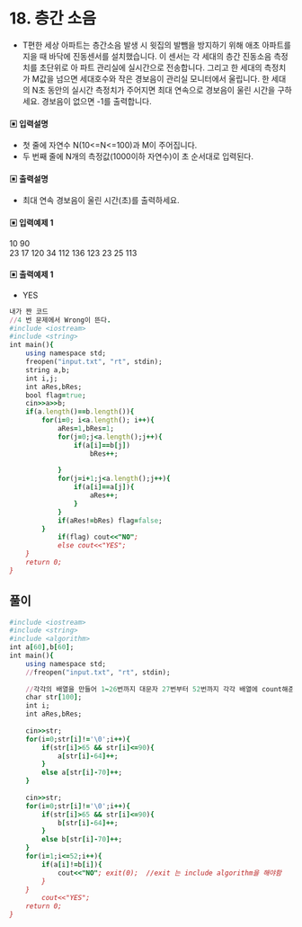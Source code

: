 # 18. 층간 소음
* T편한 세상 아파트는 층간소음 발생 시 윗집의 발뺌을 방지하기 위해 애초 아파트를 지을 때
바닥에 진동센서를 설치했습니다. 이 센서는 각 세대의 층간 진동소음 측정치를 초단위로 아
파트 관리실에 실시간으로 전송합니다. 그리고 한 세대의 측정치가 M값을 넘으면 세대호수와
작은 경보음이 관리실 모니터에서 울립니다. 한 세대의 N초 동안의 실시간 측정치가 주어지면
최대 연속으로 경보음이 울린 시간을 구하세요. 경보음이 없으면 -1를 출력합니다.
#### ▣ 입력설명
* 첫 줄에 자연수 N(10<=N<=100)과 M이 주어집니다.
* 두 번째 줄에 N개의 측정값(1000이하 자연수)이 초 순서대로 입력된다.
#### ▣ 출력설명
* 최대 연속 경보음이 울린 시간(초)를 출력하세요.
#### ▣ 입력예제 1
10 90  
23 17 120 34 112 136 123 23 25 113
#### ▣ 출력예제 1
* YES


```ruby
내가 짠 코드
//4 번 문제에서 Wrong이 뜬다.
#include <iostream>
#include <string>
int main(){
	using namespace std;
	freopen("input.txt", "rt", stdin);
	string a,b;
	int i,j;
	int aRes,bRes;
	bool flag=true;
	cin>>a>>b;
	if(a.length()==b.length()){
		for(i=0; i<a.length(); i++){
			aRes=1,bRes=1;
			for(j=0;j<a.length();j++){
				if(a[i]==b[j])
					bRes++;
					
			}
			for(j=i+1;j<a.length();j++){
				if(a[i]==a[j]){
					aRes++;
				}
			}
			if(aRes!=bRes) flag=false;	
		}
			if(flag) cout<<"NO";
			else cout<<"YES";
	}
	return 0;	
}
```

## 풀이
```ruby
#include <iostream>
#include <string>
#include <algorithm>
int a[60],b[60];
int main(){
	using namespace std;
	//freopen("input.txt", "rt", stdin);
	
	//각각의 배열을 만들어 1~26번까지 대문자 27번부터 52번까지 각각 배열에 count해준다. 
	char str[100];
	int i;
	int aRes,bRes;
	
	cin>>str;
	for(i=0;str[i]!='\0';i++){
		if(str[i]>65 && str[i]<=90){
			a[str[i]-64]++;
		}
		else a[str[i]-70]++;
	}
	
	cin>>str;
	for(i=0;str[i]!='\0';i++){
		if(str[i]>65 && str[i]<=90){
			b[str[i]-64]++;
		}
		else b[str[i]-70]++;
	}
	for(i=1;i<=52;i++){
		if(a[i]!=b[i]){
			cout<<"NO"; exit(0);  //exit 는 include algorithm을 해야함  
		}
	}
		cout<<"YES";
	return 0;	
}

```
